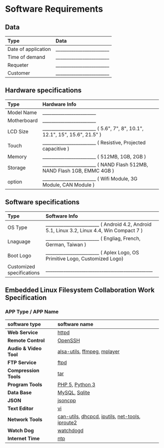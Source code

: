 # Software Requirements

## Data

|Type|Data|
|:---|:----|
|Date of application| \_\_\_\_\_\_\_\_\_\_\_\_\_\_\_\_\_\_\_\_\_\_\_\_
|Time of demand| \_\_\_\_\_\_\_\_\_\_\_\_\_\_\_\_\_\_\_\_\_\_\_\_
|Requeter| \_\_\_\_\_\_\_\_\_\_\_\_\_\_\_\_\_\_\_\_\_\_\_\_
|Customer| \_\_\_\_\_\_\_\_\_\_\_\_\_\_\_\_\_\_\_\_\_\_\_\_

## Hardware specifications

|Type|Hardware Info|
|:---|:----|
| Model Name | \_\_\_\_\_\_\_\_\_\_\_\_\_\_\_\_\_\_\_\_\_\_\_\_
| Motherboard | \_\_\_\_\_\_\_\_\_\_\_\_\_\_\_\_\_\_\_\_\_\_\_\_
| LCD Size | \_\_\_\_\_\_\_\_\_\_\_\_\_\_\_\_\_\_\_\_\_\_\_\_ ( 5.6", 7", 8", 10.1", 12.1", 15", 15.6", 21.5" )
| Touch | \_\_\_\_\_\_\_\_\_\_\_\_\_\_\_\_\_\_\_\_\_\_\_\_ ( Resistive, Projected capacitive )
| Memory | \_\_\_\_\_\_\_\_\_\_\_\_\_\_\_\_\_\_\_\_\_\_\_\_ ( 512MB, 1GB, 2GB )
| Storage | \_\_\_\_\_\_\_\_\_\_\_\_\_\_\_\_\_\_\_\_\_\_\_\_ ( NAND Flash 512MB, NAND Flash 1GB, EMMC 4GB )
| option | \_\_\_\_\_\_\_\_\_\_\_\_\_\_\_\_\_\_\_\_\_\_\_\_ ( Wifi Module, 3G Module, CAN Module )


## Software specifications

|Type|Software Info|
|:---|:----|
| OS Type | \_\_\_\_\_\_\_\_\_\_\_\_\_\_\_\_\_\_\_\_\_\_\_\_ ( Android 4.2, Android 5.1, Linux 3.2, Linux 4.4, Win Compact 7 )
| Lnaguage | \_\_\_\_\_\_\_\_\_\_\_\_\_\_\_\_\_\_\_\_\_\_\_\_ ( Engliag, French, German, Taiwan )
| Boot Logo | \_\_\_\_\_\_\_\_\_\_\_\_\_\_\_\_\_\_\_\_\_\_\_\_ ( Aplex Logo, OS Primitive Logo, Customized Logo)
| Customized specifications | \_\_\_\_\_\_\_\_\_\_\_\_\_\_\_\_\_\_\_\_\_\_\_\_\_\_\_\_\_\_\_\_\_\_\_\_\_\_\_\_\_\_\_\_\_\_\_\_
    
## Embedded Linux Filesystem Collaboration Work Specification

### APP Type / APP Name

|software type|software name|
|:----|:----|
| **Web Service** | [httpd](https://wiki.openwrt.org/doc/howto/http.httpd)
| **Remote Control** | [OpenSSH](https://www.openssh.com/)
| **Audio & Video Tool** | [alsa-utils](https://www.alsa-project.org/main/index.php/Main_Page), [ffmpeg](https://ffmpeg.org/), [mplayer](http://www.mplayerhq.hu/design7/news.html)
| **FTP Service** | [ftpd](https://serverfault.com/questions/770954/how-do-i-use-busybox-and-ftpd-to-get-access-to-my-embedded-system)
| **Compression Tools** | [tar](http://linuxcommand.org/man_pages/tar1.html)
| **Program Tools** | [PHP 5](http://php.net/), [Python 3](https://www.python.org/)
| **Data Base** | [MySQL](https://www.mysql.com/), [Sqlite](https://www.sqlite.org/)
| **JSON** | [jsoncpp](https://github.com/open-source-parsers/jsoncpp) 
| **Text Editor** | [vi](https://en.wikipedia.org/wiki/Vi)
| **Network Tools** | [can-utils](http://elinux.org/Can-utils), [dhcpcd](https://wiki.archlinux.org/index.php/dhcpcd), [iputils](https://github.com/iputils/iputils), [net-tools](https://wiki.linuxfoundation.org/networking/net-tools), [iproute2](https://wiki.linuxfoundation.org/networking/iproute2)
| **Watch Dog** | [watchdogd](https://www.busybox.net/)
| **Internet Time** | [ntp](http://www.ntp.org/)
